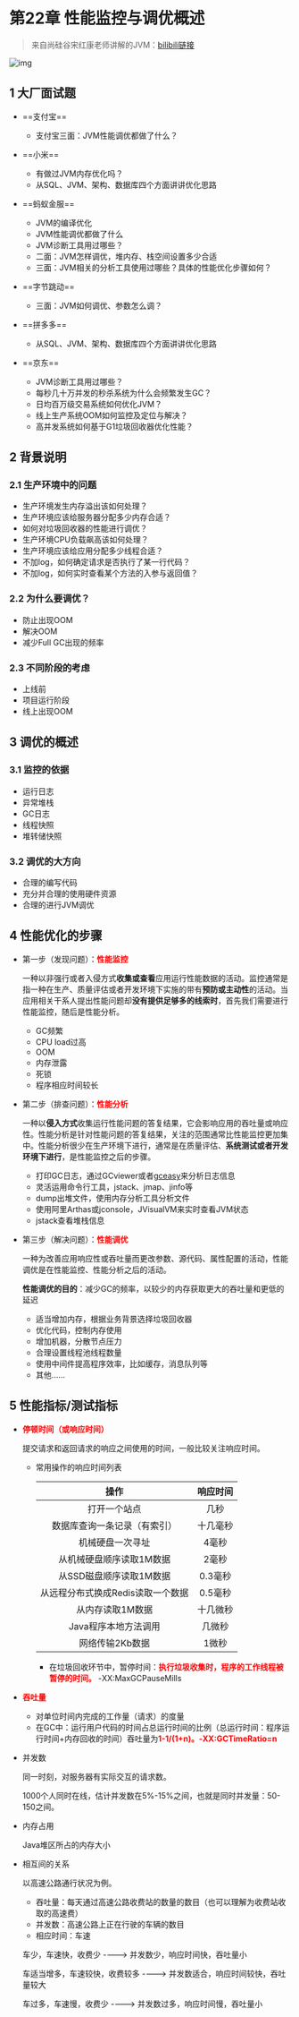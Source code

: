 # 第22章 性能监控与调优概述

> 来自尚硅谷宋红康老师讲解的JVM：[bilibili链接](https://www.bilibili.com/video/BV1PJ411n7xZ)

![img](images/第01章：概述篇.jpg)

## 1 大厂面试题

* ==支付宝==
  * 支付宝三面：JVM性能调优都做了什么？
* ==小米==
  * 有做过JVM内存优化吗？
  * 从SQL、JVM、架构、数据库四个方面讲讲优化思路
* ==蚂蚁金服==
  * JVM的编译优化
  * JVM性能调优都做了什么
  * JVM诊断工具用过哪些？
  * 二面：JVM怎样调优，堆内存、栈空间设置多少合适
  * 三面：JVM相关的分析工具使用过哪些？具体的性能优化步骤如何？

* ==字节跳动==
  * 三面：JVM如何调优、参数怎么调？
* ==拼多多==
  * 从SQL、JVM、架构、数据库四个方面讲讲优化思路
* ==京东==
  * JVM诊断工具用过哪些？
  * 每秒几十万并发的秒杀系统为什么会频繁发生GC？
  * 日均百万级交易系统如何优化JVM？
  * 线上生产系统OOM如何监控及定位与解决？
  * 高并发系统如何基于G1垃圾回收器优化性能？



## 2 背景说明

### 2.1 生产环境中的问题

* 生产环境发生内存溢出该如何处理？
* 生产环境应该给服务器分配多少内存合适？
* 如何对垃圾回收器的性能进行调优？
* 生产环境CPU负载飙高该如何处理？
* 生产环境应该给应用分配多少线程合适？
* 不加log，如何确定请求是否执行了某一行代码？
* 不加log，如何实时查看某个方法的入参与返回值？

### 2.2 为什么要调优？

* 防止出现OOM
* 解决OOM
* 减少Full GC出现的频率

### 2.3 不同阶段的考虑

* 上线前
* 项目运行阶段
* 线上出现OOM



## 3 调优的概述

### 3.1 监控的依据

* 运行日志
* 异常堆栈
* GC日志
* 线程快照
* 堆转储快照

### 3.2 调优的大方向

* 合理的编写代码
* 充分并合理的使用硬件资源
* 合理的进行JVM调优



## 4 性能优化的步骤

* 第一步（发现问题）：<font color=red>**性能监控**</font>

  一种以非强行或者入侵方式**收集或查看**应用运行性能数据的活动。监控通常是指一种在生产、质量评估或者开发环境下实施的带有**预防或主动性**的活动。当应用相关干系人提出性能问题却**没有提供足够多的线索时**，首先我们需要进行性能监控，随后是性能分析。

  * GC频繁
  * CPU load过高
  * OOM
  * 内存泄露
  * 死锁
  * 程序相应时间较长

* 第二步（排查问题）：<font color=red>**性能分析**</font>
  
  一种以**侵入方式**收集运行性能问题的答复结果，它会影响应用的吞吐量或响应性。性能分析是针对性能问题的答复结果，关注的范围通常比性能监控更加集中。性能分析很少在生产环境下进行，通常是在质量评估、**系统测试或者开发环境下进行**，是性能监控之后的步骤。
  
  * 打印GC日志，通过GCviewer或者[gceasy](https://gceasy.io/)来分析日志信息
  * 灵活运用命令行工具，jstack、jmap、jinfo等
  * dump出堆文件，使用内存分析工具分析文件
  * 使用阿里Arthas或jconsole，JVisualVM来实时查看JVM状态
  * jstack查看堆栈信息
  
* 第三步（解决问题）：<font color=red>**性能调优**</font>
  
  一种为改善应用响应性或吞吐量而更改参数、源代码、属性配置的活动，性能调优是在性能监控、性能分析之后的活动。
  
  **性能调优的目的**：减少GC的频率，以较少的内存获取更大的吞吐量和更低的延迟
  
  * 适当增加内存，根据业务背景选择垃圾回收器
  * 优化代码，控制内存使用
  * 增加机器，分散节点压力
  * 合理设置线程池线程数量
  * 使用中间件提高程序效率，比如缓存，消息队列等
  * 其他......



## 5 性能指标/测试指标

* <font color=red>**停顿时间（或响应时间）**</font>

  提交请求和返回请求的响应之间使用的时间，一般比较关注响应时间。

  * 常用操作的响应时间列表

    |               操作                | 响应时间 |
    | :-------------------------------: | :------: |
    |           打开一个站点            |   几秒   |
    |   数据库查询一条记录（有索引）    | 十几毫秒 |
    |         机械硬盘一次寻址          |  4毫秒   |
    |     从机械硬盘顺序读取1M数据      |  2毫秒   |
    |      从SSD磁盘顺序读取1M数据      | 0.3毫秒  |
    | 从远程分布式换成Redis读取一个数据 | 0.5毫秒  |
    |         从内存读取1M数据          | 十几微秒 |
    |       Java程序本地方法调用        |  几微秒  |
    |          网络传输2Kb数据          |  1微秒   |

    * 在垃圾回收环节中，暂停时间：<font color=red>**执行垃圾收集时，程序的工作线程被暂停的时间。**</font> -XX:MaxGCPauseMills

* <font color=red>**吞吐量**</font>

  * 对单位时间内完成的工作量（请求）的度量
  * 在GC中：运行用户代码的时间占总运行时间的比例（总运行时间：程序运行时间+内存回收的时间）吞吐量为<font color=red>**1-1/(1+n)。-XX:GCTimeRatio=n**</font>

* 并发数

  同一时刻，对服务器有实际交互的请求数。

  1000个人同时在线，估计并发数在5%-15%之间，也就是同时并发量：50-150之间。

* 内存占用

  Java堆区所占的内存大小

* 相互间的关系

  以高速公路通行状况为例。

  * 吞吐量：每天通过高速公路收费站的数量的数目（也可以理解为收费站收取的高速费）
  * 并发数：高速公路上正在行驶的车辆的数目
  * 相应时间：车速

  车少，车速快，收费少 ----> 并发数少，响应时间快，吞吐量小

  车适当增多，车速较快，收费较多 ----> 并发数适合，响应时间较快，吞吐量较大

  车过多，车速慢，收费少 ----> 并发数过多，响应时间慢，吞吐量小